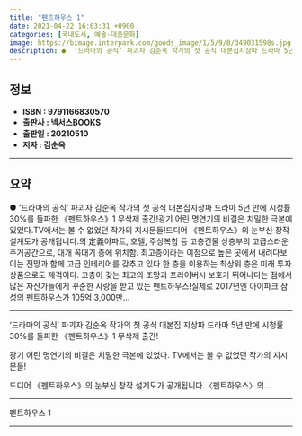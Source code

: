 ```yaml
---
title: "펜트하우스 1"
date: 2021-04-22 16:03:31 +0900
categories: [국내도서, 예술-대중문화]
image: https://bimage.interpark.com/goods_image/1/5/9/8/349031598s.jpg
description: ●  ‘드라마의 공식’ 파괴자 김순옥 작가의 첫 공식 대본집지상파 드라마 5년 만에 시청률 30%를 돌파한 《펜트하우스》1 무삭제 출간!광기 어린 명연기의 비결은 치밀한 극본에 있었다.TV에서는 볼 수 없었던 작가의 지시문들!드디어 《펜트하우스》의 눈부신 창작 설계도가 공개됩니다.의 定義아파트, 호텔, 
---
```


## **정보**

- **ISBN : 9791166830570**
- **출판사 : 넥서스BOOKS**
- **출판일 : 20210510**
- **저자 : 김순옥**

------



## **요약**

●  ‘드라마의 공식’ 파괴자 김순옥 작가의 첫 공식 대본집지상파 드라마 5년 만에 시청률 30%를 돌파한 《펜트하우스》1 무삭제 출간!광기 어린 명연기의 비결은 치밀한 극본에 있었다.TV에서는 볼 수 없었던 작가의 지시문들!드디어 《펜트하우스》의 눈부신 창작 설계도가 공개됩니다.의 定義아파트, 호텔, 주상복합 등 고층건물 상층부의 고급스러운 주거공간으로, 대개 꼭대기 층에 위치함. 최고층이라는 이점으로 높은 곳에서 내려다보이는 전망과 함께 고급 인테리어를 갖추고 있다.한 층을 이용하는 최상위 층은 미래 투자 상품으로도 제격이다. 고층이 갖는 최고의 조망과 프라이버시 보호가 뛰어나다는 점에서 많은 자산가들에게 꾸준한 사랑을 받고 있는 펜트하우스!실제로 2017년엔 아이파크 삼성의 펜트하우스가 105억 3,000만...

------

‘드라마의 공식’ 파괴자 김순옥 작가의
첫 공식 대본집
지상파 드라마 5년 만에 시청률 30%를 돌파한 《펜트하우스》1 무삭제 출간!

광기 어린 명연기의 비결은 치밀한 극본에 있었다.
TV에서는 볼 수 없었던 작가의 지시문들!

드디어 《펜트하우스》의 눈부신 창작 설계도가 공개됩니다.〈펜트하우스〉의... 

------


펜트하우스 1 

------


